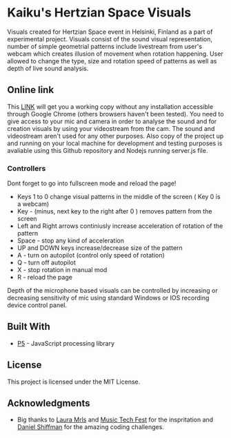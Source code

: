 # Kaiku's Hertzian Space Visuals

Visuals created for Hertzian Space event in Helsinki, Finland as a part of experimental project. Visuals consist of the  sound visual representation, number of simple geometrial patterns include livestream from user's webcam  which creates illusion of movement when rotation happening. User allowed to change the type, size and rotation speed of patterns as well as depth of live sound analysis.    

## Online link 

This [LINK](https://secure-atoll-60330.herokuapp.com/)  will get you a  working copy without any installation accessible through Google Chrome (others browsers haven't been tested). You need to give access to your mic and camera in order to analyse the sound and for creation visuals by using your videostream from the cam. The sound and videostream aren't used for any other purposes.  Also copy of the project up and running on your local machine for development and testing purposes is avaliable using this Github repository and  Nodejs running server.js file.  



### Controllers

Dont forget to go into fullscreen mode and reload the page! 

* Keys 1 to 0 change visual patterns in the middle of the screen ( Key 0 is a webcam)
* Key - (minus, next key to the right after 0 ) removes pattern from the screen
* Left and Right arrows continiusly increase acceleration of rotation of the pattern
* Space - stop any kind of acceleration
* UP and DOWN keys increase/decrease size of the pattern
* A - turn on autopilot (control only speed of rotation)
* Q - turn off autopilot 
* X - stop rotation in manual mod
* R - reload the page

Depth of the microphone based visuals can be controlled by increasing or decreasing sensitivity of mic using standard Windows or IOS  recording device control panel.



## Built With

* [P5](https://p5js.org/) - JavaScript processing library


## License

This project is licensed under the MIT License.

## Acknowledgments

* Big thanks to  [Laura Mrls](https://soundcloud.com/laura-mrls-1) and [Music Tech Fest](http://musictechfest.net/) for the inspritation and [Daniel Shiffman](https://github.com/shiffman) for the amazing coding challenges. 

